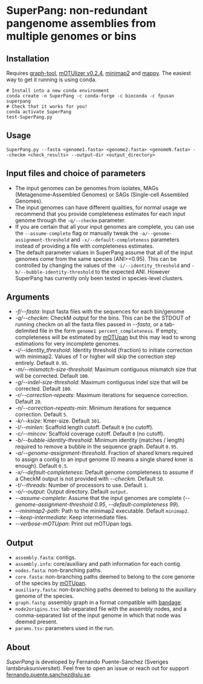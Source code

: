 # SuperPang: non-redundant pangenome assemblies from multiple genomes or bins

## Installation
Requires [graph-tool](https://graph-tool.skewed.de/), [mOTUlizer v0.2.4](https://github.com/moritzbuck/mOTUlizer), [minimap2](https://github.com/lh3/minimap2) and [mappy](https://pypi.org/project/mappy/). The easiest way to get it running is using conda.
```
# Install into a new conda environment
conda create -n SuperPang -c conda-forge -c bioconda -c fpusan superpang
# Check that it works for you!
conda activate SuperPang
test-SuperPang.py
```

## Usage
`SuperPang.py --fasta <genome1.fasta> <genome2.fasta> <genomeN.fasta> --checkm <check_results> --output-dir <output_directory>`


## Input files and choice of parameters
- The input genomes can be genomes from isolates, MAGs (Metagenome-Assembled Genomes) or SAGs (Single-cell Assembled Genomes).
- The input genomes can have different qualities, for normal usage we recommend that you provide completeness estimates for each input genome through the `-q/--checkm` parameter.
- If you are certain that all your input genomes are complete, you can use the `--assume-complete` flag or manually tweak the `-a/--genome-assignment-threshold` and `-x/--default-completeness` parameters instead of providing a file with completeness estimates.
- The default parameter values in SuperPang assume that all of the input genomes come from the same species (ANI>=0.95). This can be controlled by changing the values of the `-i/--identity_threshold` and `-b/--bubble-identity-threshold` to the expected ANI. However SuperPang has currently only been tested in species-level clusters.


## Arguments
* *-f/--fasta*: Input fasta files with the sequences for each bin/genome
* *-q/--checkm*: CheckM output for the bins. This can be the STDOUT of running checkm on all the fasta files passed in *--fasta*, or a tab-delimited file in the form `genome1 percent_completeness`. If empty, completeness will be estimated by [mOTUpan](https://www.biorxiv.org/content/10.1101/2021.06.25.449606v1) but this may lead to wrong estimations for very incomplete genomes.
* *-i/--identity_threshold*: Identity threshold (fraction) to initiate correction with minimap2. Values of 1 or higher will skip the correction step entirely. Default `0.95`.
* *-m/--mismatch-size-threshold*: Maximum contiguous mismatch size that will be corrected. Default `100`.
* *-g/--indel-size-threshold*: Maximum contiguous indel size that will be corrected. Default `100`.
* *-r/--correction-repeats*: Maximum iterations for sequence correction. Default `20`.
* *-n/--correction-repeats-min*: Minimum iterations for sequence correction. Default `5`.
* *-k/--ksize*: Kmer-size. Default `301`.
* *-l/--minlen*: Scaffold length cutoff. Default `0` (no cutoff).
* *-c/--mincov*: Scaffold coverage cutoff. Default `0` (no cutoff).
* *-b/--bubble-identity-threshold*: Minimum identity (matches / length) required to remove a bubble in the sequence graph. Default `0.95`.
* *-a/--genome-assignment-threshold*. Fraction of shared kmers required to assign a contig to an input genome (0 means a single shared kmer is enough). Default `0.5`.
* *-x/--default-completeness*: Default genome completeness to assume if a CheckM output is not provided with *--checkm*. Default `50`.
* *-t/--threads*: Number of processors to use. Default `1`.
* *-o/--output*: Output directory. Default `output`.
* *--assume-complete*: Assume that the input genomes are complete (*--genome-assignment-threshold 0.95*, *--default-completeness 99*).
* *--minimap2-path*: Path to the minimap2 executable. Default `minimap2`.
* *--keep-intermediate*: Keep intermediate files.
* *--verbose-mOTUpan*: Print out mOTUpan logs.

## Output
* `assembly.fasta`: contigs.
* `assembly.info`: core/auxiliary and path information for each contig.
* `nodes.fasta`: non-branching paths.
* `core.fasta`: non-branching paths deemed to belong to the core genome of the species by [mOTUpan](https://www.biorxiv.org/content/10.1101/2021.06.25.449606v1).
* `auxiliary.fasta`: non-branching paths deemed to belong to the auxiliary genome of the species.
* `graph.fastg`: assembly graph in a format compatible with [bandage](https://rrwick.github.io/Bandage/).
* `node2origins.tsv`: tab-separated file with the assembly nodes, and a comma-separated list of the input genome in which that node was deemed present.
* `params.tsv`: parameters used in the run.

## About
*SuperPang* is developed by Fernando Puente-Sánchez (Sveriges lantsbruksuniversitet). Feel free to open an issue or reach out for support [fernando.puente.sanchez@slu.se](mailto:fernando.puente.sanchez@slu.se).
